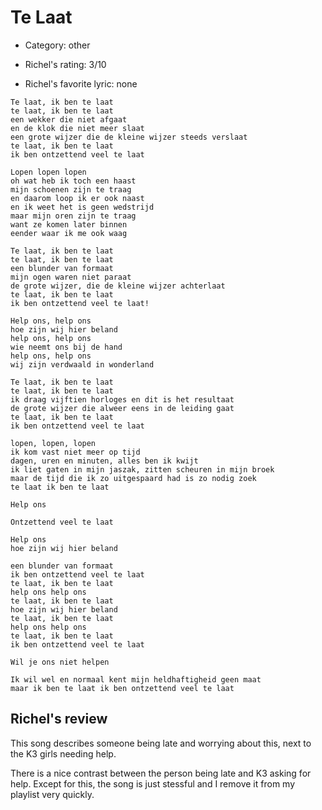 # Te Laat

 * Category: other
 
 * Richel's rating: 3/10
 * Richel's favorite lyric: none
 
```
Te laat, ik ben te laat
te laat, ik ben te laat
een wekker die niet afgaat
en de klok die niet meer slaat
een grote wijzer die de kleine wijzer steeds verslaat
te laat, ik ben te laat
ik ben ontzettend veel te laat

Lopen lopen lopen
oh wat heb ik toch een haast
mijn schoenen zijn te traag
en daarom loop ik er ook naast
en ik weet het is geen wedstrijd
maar mijn oren zijn te traag
want ze komen later binnen
eender waar ik me ook waag

Te laat, ik ben te laat
te laat, ik ben te laat
een blunder van formaat
mijn ogen waren niet paraat
de grote wijzer, die de kleine wijzer achterlaat
te laat, ik ben te laat
ik ben ontzettend veel te laat!

Help ons, help ons
hoe zijn wij hier beland
help ons, help ons
wie neemt ons bij de hand
help ons, help ons
wij zijn verdwaald in wonderland

Te laat, ik ben te laat
te laat, ik ben te laat
ik draag vijftien horloges en dit is het resultaat
de grote wijzer die alweer eens in de leiding gaat
te laat, ik ben te laat
ik ben ontzettend veel te laat

lopen, lopen, lopen
ik kom vast niet meer op tijd
dagen, uren en minuten, alles ben ik kwijt
ik liet gaten in mijn jaszak, zitten scheuren in mijn broek
maar de tijd die ik zo uitgespaard had is zo nodig zoek
te laat ik ben te laat

Help ons

Ontzettend veel te laat

Help ons
hoe zijn wij hier beland

een blunder van formaat
ik ben ontzettend veel te laat
te laat, ik ben te laat
help ons help ons
te laat, ik ben te laat
hoe zijn wij hier beland
te laat, ik ben te laat
help ons help ons
te laat, ik ben te laat
ik ben ontzettend veel te laat

Wil je ons niet helpen

Ik wil wel en normaal kent mijn heldhaftigheid geen maat
maar ik ben te laat ik ben ontzettend veel te laat
```

## Richel's review

This song describes someone being late and worrying about this, next to the K3 girls needing help.

There is a nice contrast between the person being late and K3 asking for help. Except for this, the song is just stessful and
I remove it from my playlist very quickly.
